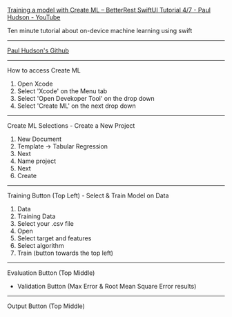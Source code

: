 [Training a model with Create ML – BetterRest SwiftUI Tutorial 4/7 - Paul Hudson - YouTube](https://youtu.be/gqlmd8p0Inc?si=1yNTHERWNuHmpK04)

Ten minute tutorial about on-device machine learning using swift

- - - -
[Paul Hudson's Github](https://github.com/twostraws)

- - - -

How to access Create ML

1. Open Xcode
2. Select 'Xcode' on the Menu tab
3. Select 'Open Devekoper Tool' on the drop down
4. Select 'Create ML'  on the next drop down

- - - -

Create ML Selections - Create a New Project

1. New Document
2. Template -> Tabular Regression
3. Next
4. Name project
5. Next
6. Create

- - - -

Training Button (Top Left) - Select & Train Model on Data

1. Data
2. Training Data
3. Select your .csv file
4. Open
5. Select target and features
6. Select algorithm
7. Train (button towards the top left)

- - - -

Evaluation Button (Top Middle)

* Validation Button (Max Error & Root Mean Square Error results)

- - - - 

Output Button (Top Middle)
